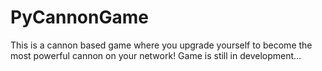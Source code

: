 # PyCannonGame
This is a cannon based game where you upgrade yourself to become the most powerful cannon on your network!
Game is still in development...
